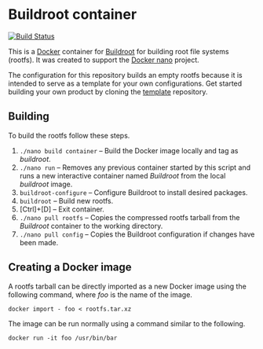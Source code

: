 Buildroot container
===================

[![Build Status][Build image]][Build]

This is a [Docker](http://docker.com) container for [Buildroot](https://buildroot.org/) for building root file
systems (rootfs). It was created to support the [Docker nano](https://github.com/Docker-nano) project.

The configuration for this repository builds an empty rootfs because it is intended to serve as a template for your own
configurations. Get started building your own product by cloning the [template](https://github.com/Docker-nano/template)
repository.

Building
--------

To build the rootfs follow these steps.

 1. `./nano build container` – Build the Docker image locally and tag as *buildroot*.
 2. `./nano run` – Removes any previous container started by this script and runs a new interactive container named
    *Buildroot* from the local *buildroot* image.
 3. `buildroot-configure` – Configure Buildroot to install desired packages.
 4. `buildroot` – Build new rootfs.
 5. [Ctrl]+[D] – Exit container.
 6. `./nano pull rootfs` – Copies the compressed rootfs tarball from the *Buildroot* container to the working directory.
 7. `./nano pull config` – Copies the Buildroot configuration if changes have been made.

Creating a Docker image
-----------------------

A rootfs tarball can be directly imported as a new Docker image using the following command, where *foo* is the name of
the image.

`docker import - foo < rootfs.tar.xz`

The image can be run normally using a command similar to the following.

`docker run -it foo /usr/bin/bar`

  [Build]: http://travis-ci.org/Docker-nano/Buildroot
  [Build image]: http://img.shields.io/travis/Docker-nano/Buildroot.svg "Build status"
